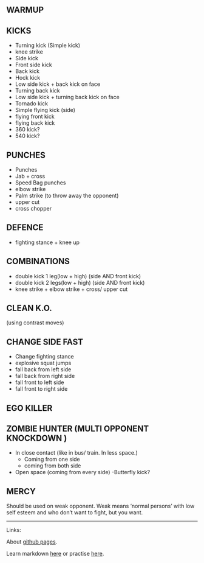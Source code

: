 ## WARMUP

## KICKS
- Turning kick (Simple kick)
- knee strike
- Side kick
- Front side kick
- Back kick
- Hock kick
- Low side kick + back kick on face
- Turning back kick
- Low side kick + turning back kick on face
- Tornado kick
- Simple flying kick (side)
- flying front kick
- flying back kick
- 360 kick?
- 540 kick?

## PUNCHES
- Punches
- Jab + cross
- Speed Bag punches
- elbow strike
- Palm strike (to throw away the opponent)
- upper cut
- cross chopper

## DEFENCE
- fighting stance + knee up

## COMBINATIONS
- double kick 1 leg(low + high) (side AND front kick)
- double kick 2 legs(low + high) (side AND front kick)
- knee strike + elbow strike + cross/ upper cut

## CLEAN K.O.
(using contrast moves)

## CHANGE SIDE FAST
- Change fighting stance
- explosive squat jumps
- fall back from left side
- fall back from right side
- fall front to left side
- fall front to right side

## EGO KILLER

## ZOMBIE HUNTER (MULTI OPPONENT KNOCKDOWN )
- In close contact (like in bus/ train. In less space.)
  - Coming from one side
  - coming from both side
- Open space (coming from every side)
  -Butterfly kick?

## MERCY
Should be used on weak opponent. Weak means ‘normal persons’ with low self esteem and who don’t want to fight, but you want.



----
Links:

About [github pages](https://adityabando.github.io/fight/a_new_file).

Learn markdown [here](https://guides.github.com/features/mastering-markdown/) or practise [here](https://www.markdowntutorial.com/).

